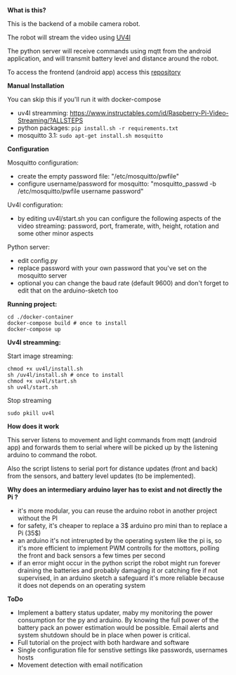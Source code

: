 **What is this?**

This is the backend of a mobile camera robot.

The robot will stream the video using [UV4l](http://www.linux-projects.org/uv4l/)

The python server will receive commands using mqtt from the android application, and will transmit battery level and 
distance around the robot.

To access the frontend (android app) access this [repository](https://github.com/danionescu0/android-robot-camera)

**Manual Installation**

You can skip this if you'll run it with docker-compose

* uv4l streamming: https://www.instructables.com/id/Raspberry-Pi-Video-Streaming/?ALLSTEPS
* python packages: ````pip install.sh -r requirements.txt````
* mosquitto 3.1: ````sudo apt-get install.sh mosquitto````


**Configuration**

Mosquitto configuration:

* create the empty password file: "/etc/mosquitto/pwfile"
* configure username/password for mosquitto: "mosquitto_passwd -b /etc/mosquitto/pwfile username password"

Uv4l configuration:

* by editing uv4l/start.sh you can configure the following aspects of the video streaming: password,
port, framerate, with, height, rotation and some other minor aspects

Python server:

* edit config.py
* replace password with your own password that you've set on the mosquitto server
* optional you can change the baud rate (default 9600) and don't forget to edit that on the arduino-sketch too

**Running project:**

````
cd ./docker-container
docker-compose build # once to install
docker-compose up
````


**Uv4l streamming:**

Start image streaming: 
````
chmod +x uv4l/install.sh
sh /uv4l/install.sh # once to install
chmod +x uv4l/start.sh
sh uv4l/start.sh
````
Stop streaming
````
sudo pkill uv4l
````

**How does it work**

This server listens to movement and light commands from mqtt (android app) and 
forwards them to serial where will be picked up by the listening arduino to 
command the robot.

Also the script listens to serial port for distance updates (front and back) from the 
sensors, and battery level updates (to be implemented).

**Why does an intermediary arduino layer has to exist and not directly the Pi ?**

* it's more modular, you can reuse the arduino robot in another project without the PI
* for safety, it's cheaper to replace a 3$ arduino pro mini than to replace a Pi (35$)
* an arduino it's not intrerupted by the operating system like the pi is, so it's more 
efficient to implement PWM controlls for the mottors, polling the front and back sensors
a few times per second
* if an error might occur in the python script the robot might run forever draining the
batteries and probably damaging it or catching fire if not supervised, in an arduino sketch
a safeguard it's more reliable because it does not depends on an operating system

**ToDo**

* Implement a battery status updater, maby my monitoring the power consumption for the py and arduino.
By knowing the full power of the battery pack an power estimation would be possible.
Email alerts and system shutdown should be in place when power is critical.
* Full tutorial on the project with both hardware and software
* Single configuration file for senstive settings like passwords, usernames hosts
* Movement detection with email notification